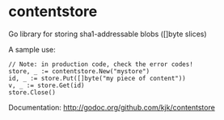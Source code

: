 contentstore
============

Go library for storing sha1-addressable blobs ([]byte slices)

A sample use:

    // Note: in production code, check the error codes!
    store, _ := contentstore.New("mystore")
    id, _ := store.Put([]byte("my piece of content"))
    v, _ := store.Get(id)
    store.Close()

Documentation: http://godoc.org/github.com/kjk/contentstore
